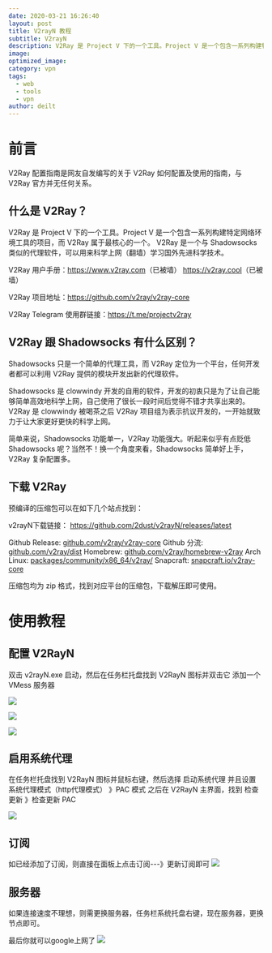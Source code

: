 ```yaml
---
date: 2020-03-21 16:26:40
layout: post
title: V2rayN 教程
subtitle: V2rayN
description: V2Ray 是 Project V 下的一个工具。Project V 是一个包含一系列构建特定网络环境工具的项目，而 V2Ray 属于最核心的一个。
image: 
optimized_image: 
category: vpn
tags:
  - web
  - tools
  - vpn
author: deilt
---
```


# 前言
V2Ray 配置指南是网友自发编写的关于 V2Ray 如何配置及使用的指南，与 V2Ray 官方并无任何关系。

## 什么是 V2Ray？
V2Ray 是 Project V 下的一个工具。Project V 是一个包含一系列构建特定网络环境工具的项目，而 V2Ray 属于最核心的一个。 V2Ray 是一个与 Shadowsocks 类似的代理软件，可以用来科学上网（翻墙）学习国外先进科学技术。

V2Ray 用户手册：<https://www.v2ray.com>（已被墙） <https://v2ray.cool>（已被墙）

V2Ray 项目地址：<https://github.com/v2ray/v2ray-core>

V2Ray Telegram 使用群链接：<https://t.me/projectv2ray>

## V2Ray 跟 Shadowsocks 有什么区别？
Shadowsocks 只是一个简单的代理工具，而 V2Ray 定位为一个平台，任何开发者都可以利用 V2Ray 提供的模块开发出新的代理软件。

Shadowsocks 是 clowwindy 开发的自用的软件，开发的初衷只是为了让自己能够简单高效地科学上网，自己使用了很长一段时间后觉得不错才共享出来的。V2Ray 是 clowwindy 被喝茶之后 V2Ray 项目组为表示抗议开发的，一开始就致力于让大家更好更快的科学上网。

简单来说，Shadowsocks 功能单一，V2Ray 功能强大。听起来似乎有点贬低 Shadowsocks 呢？当然不！换一个角度来看，Shadowsocks 简单好上手，V2Ray 复杂配置多。

## 下载 V2Ray
预编译的压缩包可以在如下几个站点找到：

v2rayN下载链接： <https://github.com/2dust/v2rayN/releases/latest>

Github Release: [github.com/v2ray/v2ray-core](https://github.com/v2ray/v2ray-core/releases)
Github 分流: [github.com/v2ray/dist](https://github.com/v2ray/dist/)
Homebrew: [github.com/v2ray/homebrew-v2ray](https://github.com/v2ray/homebrew-v2ray)
Arch Linux: [packages/community/x86_64/v2ray/](https://www.archlinux.org/packages/community/x86_64/v2ray/)
Snapcraft: [snapcraft.io/v2ray-core](https://snapcraft.io/v2ray-core)

压缩包均为 zip 格式，找到对应平台的压缩包，下载解压即可使用。

 # 使用教程
 ## 配置 V2RayN

 双击 v2rayN.exe 启动，然后在任务栏托盘找到 V2RayN 图标并双击它
添加一个 VMess 服务器

![](https://i.loli.net/2020/03/21/oYvGAd1VkTSbNzF.jpg)

![](https://i.loli.net/2020/03/21/QLU1iH2mnfPVsbv.jpg)

![](https://i.loli.net/2020/03/21/eVX48TcdILvyagW.jpg)

## 启用系统代理
在任务栏托盘找到 V2RayN 图标并鼠标右键，然后选择 启动系统代理
并且设置 系统代理模式（http代理模式） 》PAC 模式
之后在 V2RayN 主界面，找到 检查更新 》检查更新 PAC

![](https://i.loli.net/2020/03/21/tkjgU2418PMyq9G.jpg)

## 订阅
如已经添加了订阅，则直接在面板上点击订阅---》更新订阅即可
![](https://i.loli.net/2020/03/21/zAVD1NicBdZyLWm.jpg)

## 服务器
如果连接速度不理想，则需更换服务器，任务栏系统托盘右键，现在服务器，更换节点即可。


最后你就可以google上网了
![](https://i.loli.net/2020/03/21/e9J54sS2kZGYhzW.jpg)